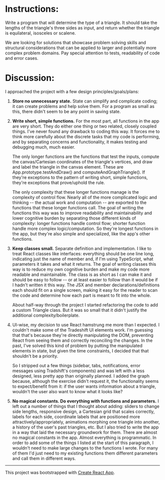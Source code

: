 # Instructions:

Write a program that will determine the type of a triangle. It should take the lengths of the triangle's three sides as input, and return whether the triangle is equilateral, isosceles or scalene.


We are looking for solutions that showcase problem solving skills and structural considerations that can be applied to larger and potentially more complex problem domains. Pay special attention to tests, readability of code and error cases.

# Discussion:

I approached the project with a few design principles/goals/plans:

1. **Store no unnecessary state.** State can simplify and complicate coding; it can create problems and help solve them. For a program as small as this, there didn't seem to be any point in saving state.

1. **Write short, simple functions.** For the most part, all functions in the app are very short. They do either one thing or two related, closely coupled things. I've never found any drawback to coding this way. It forces me to think more carefully about the discrete tasks that my code is performing, and by separating concerns and functionality, it makes testing and debugging much, much easier.

    The only longer functions are the functions that test the inputs, compute the canvas/Cartesian coordinates of the triangle's vertices, and draw and label the triangle in the canvas element. These are App.prototype.testAndDraw() and computeAndGraphTriangle(). If they're exceptions to the pattern of writing short, simple functions, they're exceptions that prove/uphold the rule.

    The only complexity that these longer functions manage is the complexity of control flow. Nearly all of the more complicated logic and thinking -- the actual work and computation -- are exported to the functions that these longer functions call. The goal of writing the functions this way was to improve readability and maintainability and lower cognitive burden by separating those different kinds of complexity: longer functions handle control flow; shorter function handle more complex logic/computation. So they're longest functions in the app, but they're also simple and specialized, like the app's other functions.

1. **Keep classes small.** Separate definition and implementation. I like to treat React classes like interfaces: everything should be one line long, indicating just the name of member and, if I'm using TypeScript, what parameters it takes and what it returns. The goal of writing classes this way is to reduce my own cognitive burden and make my code more readable and maintainable. The class is as short as I can make it and should be easy to follow -- or at least easier to follow than it would be if I hadn't written it this way. The JSX and member declarations/definitions each should fit on a single screen, making it easy for the reader to scan the code and determine how each part is meant to fit into the whole.

    About half-way through the project I started refactoring the code to add a custom Triangle class. But it was so small that it didn't justify the additional complexity/boilerplate.

1. UI-wise, my decision to use React hamstrung me more than I expected. I couldn't make some of the Tradeshift UI elements work. I'm guessing that that's because they're directly manipulating the DOM, preventing React from seeing them and correctly reconciling the changes. In the past, I've solved this kind of problem by putting the manipulated elements in state, but given the time constraints, I decided that that shouldn't be a priority.

    So I stripped out a few things (sidebar, tabs, notifications, error messages using Tradshift's components) and was left with a less designed, less pretty app than originally planned. I added the graph because, although the exercise didn't request it, the functionality seems to expect/benefit from it: if the user wants information about a triangle, wouldn't the user also want to know what it looks like?


1. **No magical constants. Do everything with functions and parameters.** I left out a number of things that I thought about adding: sliders to change side lengths, responsive design, a Cartesian grid that scales correctly, labels for each side, coordinate labels that are positioned more attractively/appropriately, animations morphing one triangle into another, a history of the user's past triangles, etc. But I also tried to write the app in a way that laid the necessary groundwork for them. There are almost no magical constants in the app. Almost everything is programmatic. In order to add some of the things I listed at the start of this paragraph, I wouldn't need to make large changes to the functions I wrote. For many of them I'd just need to my existing functions them different parameters and call them in different ways.

---


This project was bootstrapped with [Create React App](https://github.com/facebookincubator/create-react-app).
